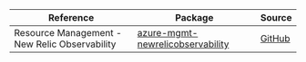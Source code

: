 | Reference | Package | Source |
|---|---|---|
|Resource Management - New Relic Observability|[azure-mgmt-newrelicobservability](https://pypi.org/project/azure-mgmt-newrelicobservability)|[GitHub](https://github.com/Azure/azure-sdk-for-python)|
